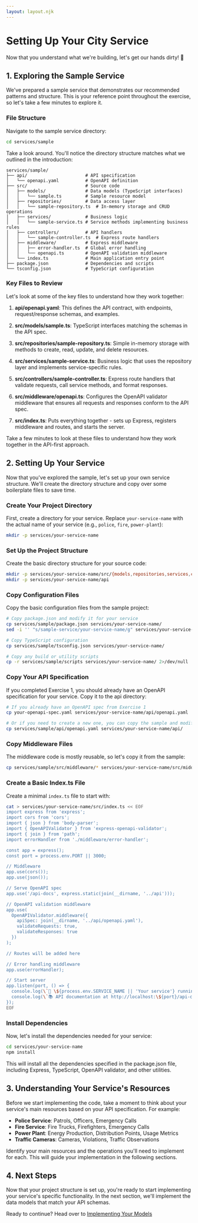 ```yaml
---
layout: layout.njk
---
```


# Setting Up Your City Service

Now that you understand what we're building, let's get our hands dirty! 🧰

## 1. Exploring the Sample Service

We've prepared a sample service that demonstrates our recommended patterns and structure. This is your reference point throughout the exercise, so let's take a few minutes to explore it.

### File Structure

Navigate to the sample service directory:

```bash
cd services/sample
```

Take a look around. You'll notice the directory structure matches what we outlined in the introduction:

```
services/sample/
├── api/                      # API specification
│   └── openapi.yaml          # OpenAPI definition
├── src/                      # Source code
│   ├── models/               # Data models (TypeScript interfaces)
│   │   └── sample.ts         # Sample resource model
│   ├── repositories/         # Data access layer
│   │   └── sample-repository.ts  # In-memory storage and CRUD operations
│   ├── services/             # Business logic
│   │   └── sample-service.ts # Service methods implementing business rules
│   ├── controllers/          # API handlers
│   │   └── sample-controller.ts  # Express route handlers
│   ├── middleware/           # Express middleware
│   │   ├── error-handler.ts  # Global error handling
│   │   └── openapi.ts        # OpenAPI validation middleware
│   └── index.ts              # Main application entry point
├── package.json              # Dependencies and scripts
└── tsconfig.json             # TypeScript configuration
```

### Key Files to Review

Let's look at some of the key files to understand how they work together:

1. **api/openapi.yaml**: This defines the API contract, with endpoints, request/response schemas, and examples.

2. **src/models/sample.ts**: TypeScript interfaces matching the schemas in the API spec.

3. **src/repositories/sample-repository.ts**: Simple in-memory storage with methods to create, read, update, and delete resources.

4. **src/services/sample-service.ts**: Business logic that uses the repository layer and implements service-specific rules.

5. **src/controllers/sample-controller.ts**: Express route handlers that validate requests, call service methods, and format responses.

6. **src/middleware/openapi.ts**: Configures the OpenAPI validator middleware that ensures all requests and responses conform to the API spec.

7. **src/index.ts**: Puts everything together - sets up Express, registers middleware and routes, and starts the server.

Take a few minutes to look at these files to understand how they work together in the API-first approach.

## 2. Setting Up Your Service

Now that you've explored the sample, let's set up your own service structure. We'll create the directory structure and copy over some boilerplate files to save time.

### Create Your Project Directory

First, create a directory for your service. Replace `your-service-name` with the actual name of your service (e.g., `police`, `fire`, `power-plant`):

```bash
mkdir -p services/your-service-name
```

### Set Up the Project Structure

Create the basic directory structure for your source code:

```bash
mkdir -p services/your-service-name/src/{models,repositories,services,controllers,middleware}
mkdir -p services/your-service-name/api
```

### Copy Configuration Files

Copy the basic configuration files from the sample project:

```bash
# Copy package.json and modify it for your service
cp services/sample/package.json services/your-service-name/
sed -i '' "s/sample-service/your-service-name/g" services/your-service-name/package.json

# Copy TypeScript configuration
cp services/sample/tsconfig.json services/your-service-name/

# Copy any build or utility scripts
cp -r services/sample/scripts services/your-service-name/ 2>/dev/null || mkdir -p services/your-service-name/scripts
```

### Copy Your API Specification

If you completed Exercise 1, you should already have an OpenAPI specification for your service. Copy it to the api directory:

```bash
# If you already have an OpenAPI spec from Exercise 1
cp your-openapi-spec.yaml services/your-service-name/api/openapi.yaml

# Or if you need to create a new one, you can copy the sample and modify it
cp services/sample/api/openapi.yaml services/your-service-name/api/
```

### Copy Middleware Files

The middleware code is mostly reusable, so let's copy it from the sample:

```bash
cp services/sample/src/middleware/* services/your-service-name/src/middleware/
```

### Create a Basic Index.ts File

Create a minimal `index.ts` file to start with:

```bash
cat > services/your-service-name/src/index.ts << EOF
import express from 'express';
import cors from 'cors';
import { json } from 'body-parser';
import { OpenAPIValidator } from 'express-openapi-validator';
import { join } from 'path';
import errorHandler from './middleware/error-handler';

const app = express();
const port = process.env.PORT || 3000;

// Middleware
app.use(cors());
app.use(json());

// Serve OpenAPI spec
app.use('/api-docs', express.static(join(__dirname, '../api')));

// OpenAPI validation middleware
app.use(
  OpenAPIValidator.middleware({
    apiSpec: join(__dirname, '../api/openapi.yaml'),
    validateRequests: true,
    validateResponses: true
  })
);

// Routes will be added here

// Error handling middleware
app.use(errorHandler);

// Start server
app.listen(port, () => {
  console.log(\`🚀 \${process.env.SERVICE_NAME || 'Your service'} running at http://localhost:\${port}\`);
  console.log(\`📚 API documentation at http://localhost:\${port}/api-docs\`);
});
EOF
```

### Install Dependencies

Now, let's install the dependencies needed for your service:

```bash
cd services/your-service-name
npm install
```

This will install all the dependencies specified in the package.json file, including Express, TypeScript, OpenAPI validator, and other utilities.

## 3. Understanding Your Service's Resources

Before we start implementing the code, take a moment to think about your service's main resources based on your API specification. For example:

- **Police Service**: Patrols, Officers, Emergency Calls
- **Fire Service**: Fire Trucks, Firefighters, Emergency Calls
- **Power Plant**: Energy Production, Distribution Points, Usage Metrics
- **Traffic Cameras**: Cameras, Violations, Traffic Observations

Identify your main resources and the operations you'll need to implement for each. This will guide your implementation in the following sections.

## 4. Next Steps

Now that your project structure is set up, you're ready to start implementing your service's specific functionality. In the next section, we'll implement the data models that match your API schemas.

Ready to continue? Head over to [Implementing Your Models](./02-3-models) 